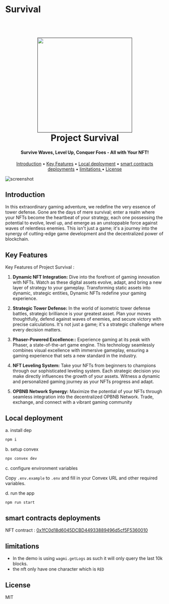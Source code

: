 # Survival
 

  
<h1 align="center">
  <br>
  <a href=""><img src="https://blogger.googleusercontent.com/img/b/R29vZ2xl/AVvXsEhpP08WXrpiC7unhN0oDo8qp_DUua5vDX9MPHLrMF54imsowsaIu3-deazJ3TBUkHFTjEGJc6MGm6QA7aftuWdffOVzOug4gBpEacGKm6ACAkXoPFXQPzXedJmZwyj8XlXrBfaHR0yRUr-fYlqk5nAXJGx4m4fSffogKzWsnomYyWqL0-9B0xzh8NqtDW8/s960/our%20Goal.png" width="300"></a>
  <br>
  Project Survival 
  <br>
</h1>

<h4 align="center">Survive Waves, Level Up, Conquer Foes - All with Your NFT!</h4>

<p align="center">
  <a href="#introduction">Introduction</a> •
  <a href="#key-features">Key Features</a> •
  <a href="#local-deployment">Local deployment</a> •
  <a href="#smart-contracts-deployments">smart contracts deployments</a> •
  <a href="#limitations">limitations </a> •
  <a href="#license">License</a>
</p>

![screenshot](https://blogger.googleusercontent.com/img/b/R29vZ2xl/AVvXsEieZPalAwowt-sB2JqWU8IjnFUfnx8I-shXaq03tyJWBSq5JoFikYlz38_YZPlUf99c4Sg2x30ZJdlSFAHkkMib9KICO8lJzeiFr4e3wFRB1Pg5vJfip0uRGzpgZx96RxnHoSW5Hx2M0lUXX1gUXv6YO4-NMEUGfvAwp6j2smnrFYYbdw90npaDPwfXZwQ/s1000/Untitled-1-Recovered.png)

## Introduction 

In this extraordinary gaming adventure, we redefine the very essence of tower defense. Gone are the days of mere survival; enter a realm where your NFTs become the heartbeat of your strategy, each one possessing the potential to evolve, level up, and emerge as an unstoppable force against waves of relentless enemies. This isn't just a game; it's a journey into the synergy of cutting-edge game development and the decentralized power of blockchain.

## Key Features

Key Features of Project Survival :

1. **Dynamic NFT Integration:** Dive into the forefront of gaming innovation with NFTs. Watch as these digital assets evolve, adapt, and bring a new layer of strategy to your gameplay. Transforming static assets into dynamic, strategic entities, Dynamic NFTs redefine your gaming experience.

2. **Strategic Tower Defense:** In the world of isometric tower defense battles, strategic brilliance is your greatest asset. Plan your moves thoughtfully, defend against waves of enemies, and secure victory with precise calculations. It's not just a game; it's a strategic challenge where every decision matters.

3. **Phaser-Powered Excellence::** Experience gaming at its peak with Phaser, a state-of-the-art game engine. This technology seamlessly combines visual excellence with immersive gameplay, ensuring a gaming experience that sets a new standard in the industry.

4. **NFT Leveling System:** Take your NFTs from beginners to champions through our sophisticated leveling system. Each strategic decision you make directly influences the growth of your assets. Witness a dynamic and personalized gaming journey as your NFTs progress and adapt.

5. **OPBNB Network Synergy:** Maximize the potential of your NFTs through seamless integration into the decentralized OPBNB Network. Trade, exchange, and connect with a vibrant gaming community


## Local deployment

a. install dep

```bash
npm i
```

b. setup convex

```bash
npx convex dev
```

c. configure environment variables

Copy `.env.example` to `.env` and fill in your Convex URL and other required variables.

d. run the app 

```bash
npm run start
```

## smart contracts deployments 

NFT contract : [0x1fC0d18d6045DCBD44933889496d5cf5F5360010](https://testnet.opbnbscan.com/address/0x1fC0d18d6045DCBD44933889496d5cf5F5360010) 


## limitations 

- In the demo is using `wagmi.getLogs` as such it will only query the last 10k blocks. 
- the nft only have one character which is `RED` 

## License

MIT
